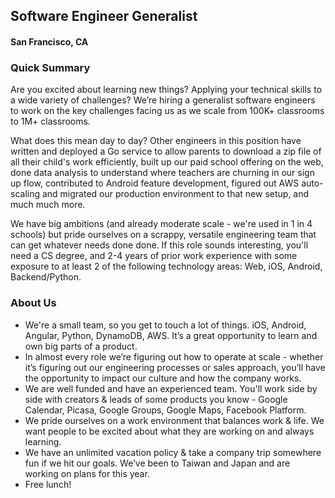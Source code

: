 ## Software Engineer Generalist
#### San Francisco, CA

### Quick Summary
Are you excited about learning new things? Applying your technical skills to a wide variety of challenges? We’re hiring a generalist software engineers to work on the key challenges facing us as we scale from 100K+ classrooms to 1M+ classrooms.

What does this mean day to day? Other engineers in this position have written and deployed a Go service to allow parents to download a zip file of all their child's work efficiently, built up our paid school offering on the web, done data analysis to understand where teachers are churning in our sign up flow, contributed to Android feature development, figured out AWS auto-scaling and migrated our production environment to that new setup, and much much more.

We have big ambitions (and already moderate scale - we're used in 1 in 4 schools) but pride ourselves on a scrappy, versatile engineering team that can get whatever needs done done. If this role sounds interesting, you'll need a CS degree, and 2-4 years of prior work experience with some exposure to at least 2 of the following technology areas: Web, iOS, Android, Backend/Python.

### About Us
+	We're a small team, so you get to touch a lot of things. iOS, Android, Angular, Python, DynamoDB, AWS. It’s a great opportunity to learn and own big parts of a product.
+	In almost every role we’re figuring out how to operate at scale - whether it’s figuring out our engineering processes or sales approach, you’ll have the opportunity to impact our culture and how the company works.
+	We are well funded and have an experienced team. You'll work side by side with creators & leads of some products you know - Google Calendar, Picasa, Google Groups, Google Maps, Facebook Platform.
+	We pride ourselves on a work environment that balances work & life. We want people to be excited about what they are working on and always learning.
+	We have an unlimited vacation policy & take a company trip somewhere fun if we hit our goals. We’ve been to Taiwan and Japan and are working on plans for this year.
+	Free lunch!
